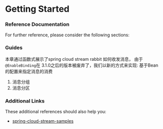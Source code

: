 # Getting Started

### Reference Documentation
For further reference, please consider the following sections:


### Guides
本章通过函数式展示了spring cloud stream rabbit 如何收发消息，
由于 `@EnableBinding`在 3.1.0之后的版本被废弃了，我们以新的方式来实现: 基于Bean的配置来指定消息的消费

1. 消息分组
2. 消息分区

### Additional Links
These additional references should also help you:

* [spring-cloud-stream-samples](https://github.com/spring-cloud/spring-cloud-stream-samples)

